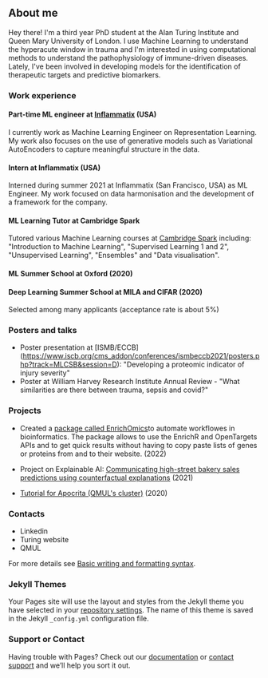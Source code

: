 ## About me

Hey there! I'm a third year PhD student at the Alan Turing Institute and Queen Mary University of London. I use Machine Learning to understand the hyperacute window in trauma and I'm interested in using computational methods to understand the pathophysiology of immune-driven diseases.
Lately, I've been involved in developing models for the identification of therapeutic targets and predictive biomarkers.   

### Work experience

#### Part-time ML engineer at [Inflammatix](https://inflammatix.com/ml/) (USA)
I currently work as Machine Learning Engineer on Representation Learning. My work also focuses on the use of generative models such as Variational AutoEncoders to capture meaningful structure in the data. 

#### Intern at Inflammatix (USA)
Interned during summer 2021 at Inflammatix (San Francisco, USA) as ML Engineer. My work focused on data harmonisation and the development of a framework for the company.

#### ML Learning Tutor at Cambridge Spark
Tutored various Machine Learning courses at [Cambridge Spark](https://www.cambridgespark.com/?hsLang=en) including: "Introduction to Machine Learning", "Supervised Learning 1 and 2", "Unsupervised Learning", "Ensembles" and "Data visualisation".

#### ML Summer School at Oxford (2020)
#### Deep Learning Summer School at MILA and CIFAR (2020)
Selected among many applicants (acceptance rate is about 5%)

### Posters and talks
- Poster presentation at [ISMB/ECCB] (https://www.iscb.org/cms_addon/conferences/ismbeccb2021/posters.php?track=MLCSB&session=D): "Developing a proteomic indicator of injury severity"
- Poster at William Harvey Research Institute Annual Review - "What similarities are there between trauma, sepsis and covid?"


### Projects

- Created a [package called EnrichOmics](https://github.com/saramasarone/enrich_omics)to automate workflowes in bioinformatics. The package allows to use the EnrichR and OpenTargets APIs and to get quick results without having to copy paste lists of genes or proteins from and to their website. (2022) 

- Project on Explainable AI: [Communicating high-street bakery sales predictions using counterfactual explanations](https://zenodo.org/record/5562660#.YmLkSS8w2RY) (2021)

- [Tutorial for Apocrita (QMUL's cluster)](https://github.com/saramasarone/Running-kallisto-on-Apocrita) (2020)


### Contacts

- Linkedin
- Turing website
- QMUL

For more details see [Basic writing and formatting syntax](https://docs.github.com/en/github/writing-on-github/getting-started-with-writing-and-formatting-on-github/basic-writing-and-formatting-syntax).

### Jekyll Themes

Your Pages site will use the layout and styles from the Jekyll theme you have selected in your [repository settings](https://github.com/saramasarone/saramasarone.github.io/settings/pages). The name of this theme is saved in the Jekyll `_config.yml` configuration file.

### Support or Contact

Having trouble with Pages? Check out our [documentation](https://docs.github.com/categories/github-pages-basics/) or [contact support](https://support.github.com/contact) and we’ll help you sort it out.
